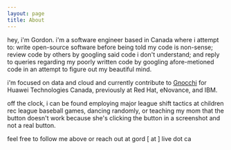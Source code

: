 ```yaml
---
layout: page
title: About
---
```


hey, i'm Gordon. i'm a software engineer based in Canada where i attempt to:
write open-source software before being told my code is non-sense; review code
by others by googling said code i don't understand; and reply to queries
regarding my poorly written code by googling afore-metioned code in an
attempt to figure out my beautiful mind.

i'm focused on data and cloud and currently contribute to
[Gnocchi](http://gnocchi.xyz) for Huawei Technologies Canada, previously at
Red Hat, eNovance, and IBM.

off the clock, i can be found employing major league shift tactics at children
rec league baseball games, dancing randomly, or teaching my mom that the button
doesn't work because she's clicking the button in a screenshot and not a real
button.

feel free to follow me above or reach out at gord [ at ] live dot ca
